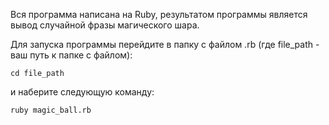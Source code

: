 Вся программа написана на Ruby, результатом программы является вывод случайной фразы магического шара.

Для запуска программы перейдите в папку с файлом .rb (где file_path - ваш путь к папке с файлом):
```
cd file_path
```
и наберите следующую команду:
```
ruby magic_ball.rb
```

